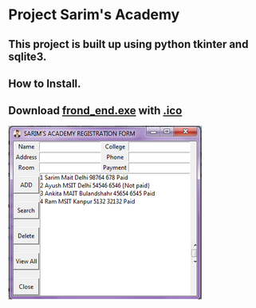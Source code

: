 # Project Sarim's Academy
## This project is built up using python tkinter and sqlite3.
## How to Install.
## Download [frond_end.exe](https://github.com/sarimurrab/Sarims-Academy/blob/master/front_end.exe) with [.ico](https://github.com/sarimurrab/Sarims-Academy/blob/master/iec.ico)
![](SarimsAcademy.png)


